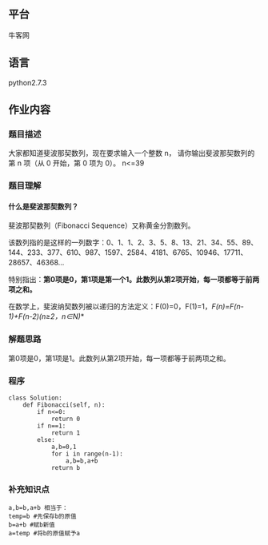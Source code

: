 ## 平台
牛客网

## 语言
python2.7.3

## 作业内容

### 题目描述
大家都知道斐波那契数列，现在要求输入一个整数 n，
请你输出斐波那契数列的第 n 项（从 0 开始，第 0 项为 0）。
n<=39



### 题目理解
#### 什么是斐波那契数列？

斐波那契数列（Fibonacci Sequence）又称黄金分割数列。

该数列指的是这样的一列数字：0、1、1、2、3、5、8、13、21、34、55、89、144、233、377、610、987、1597、2584、4181、6765、10946、17711、28657、46368…

特别指出：**第0项是0，第1项是第一个1。此数列从第2项开始，每一项都等于前两项之和。**

在数学上，斐波纳契数列被以递归的方法定义：F(0)=0，F(1)=1，**F(n)=F(n-1)+F(n-2)(n≥2，n∈N*)**


### 解题思路

第0项是0，第1项是1。此数列从第2项开始，每一项都等于前两项之和。


### 程序

    class Solution:
        def Fibonacci(self, n):
            if n<=0:
                return 0
            if n==1:
                return 1
            else:
                a,b=0,1 
                for i in range(n-1):
                    a,b=b,a+b
                return b

### 补充知识点

    a,b=b,a+b 相当于：
    temp=b #先保存b的原值
    b=a+b #赋b新值
    a=temp #将b的原值赋予a